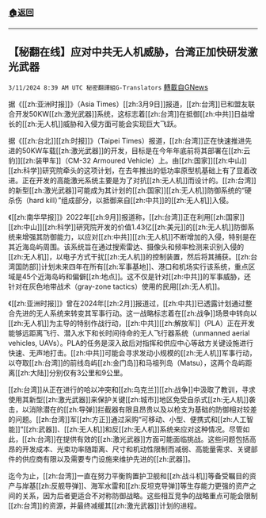 ###  [:house:返回](README.md)
---


## 【秘翻在线】应对中共无人机威胁，台湾正加快研发激光武器
`3/11/2024 8:39 AM UTC 秘密翻譯組G-Translators` [轉載自GNews](https://gnews.org/articles/2383699)

据《[[zh:亚洲时报]]》（Asia Times）[[zh:3月9日]]报道，[[zh:台湾]]已和盟友联合开发50KW[[zh:激光武器]]系统，这标志着[[zh:台湾]]在抵御[[zh:中共]]日益增长的[[zh:无人机]]威胁和入侵方面可能会实现巨大飞跃。

据《[[zh:台北]][[zh:时报]]》（Taipei Times）报道，[[zh:台湾]]正在快速推进先进的50KW车载[[zh:激光武器]]的开发，目标是在今年年底前将其部署在[[zh:云豹]][[zh:装甲车]]（CM-32 Armoured Vehicle）上。由[[zh:国家]][[zh:中山]][[zh:科学]]研究院牵头的这项计划，在去年推出的低功率原型机基础上有了显着改进。正在开发的高能激光系统主要是为了对抗[[zh:无人机]]而设计的。[[zh:台湾]]的新型[[zh:激光武器]]可能成为其计划的[[zh:国家]][[zh:无人机]]防御系统的“硬杀伤（hard kill）”组成部分，以抵御来自[[zh:中共]]的[[zh:无人机]]入侵。

《[[zh:南华早报]]》2022年[[zh:9月]]报道称，[[zh:台湾]]正在利用[[zh:国家]][[zh:中山]][[zh:科学]]研究院开发的价值1.43亿[[zh:美元]]的[[zh:无人机]]防御系统来增强其防御能力，以应对[[zh:中共]][[zh:无人机]]不断增加的入侵，特别是在其近海岛屿周围。该系统旨在通过搜索雷达、摄像头和频率检测来识别入侵的[[zh:无人机]]，以电子方式干扰[[zh:无人机]]的控制装置，然后将其捕获。[[zh:台湾国防部]]计划未来四年在所有[[zh:军事基地]]、港口和机场实行该系统，重点区域是45个近海岛屿和偏僻[[zh:地点]]。这不仅是针对[[zh:中共]]的军事威胁，还针对在灰色地带战术（gray-zone tactics）使用的民用[[zh:无人机]]。

《[[zh:亚洲时报]]》曾在2024年[[zh:2月]]报道过，[[zh:中共]]已透露计划通过整合先进的无人系统来转变其军事行动。这一战略标志着在[[zh:战争]]场景中转向以[[zh:无人机]]为主导的特别作战行动，[[zh:中共]][[zh:解放军]]（PLA）正在开发能够远距离飞行、潜入水下和长时间待命的无人飞行器系统（unmanned aerial vehicles, UAVs）。PLA的任务是深入敌后对指挥和供应中心等敌方关键设施进行快速、无声地打击。[[zh:中共]]可能会寻求发动小规模的[[zh:无人机]]军事行动，以夺取[[zh:台湾]]的前线岛屿[[zh:金门岛]]和马祖列岛（Matsu），这两个岛屿距离[[zh:大陆]]分别仅有3公里和9公里。

[[zh:台湾]]从正在进行的哈以冲突和[[zh:乌克兰]][[zh:战争]]中汲取了教训，寻求使用其新型[[zh:激光武器]]来保护关键[[zh:城市]]地区免受自杀式[[zh:无人机]]袭击，以消除潜在的[[zh:导弹]]拦截器有限且昂贵以及以枪支为基础的防御相对较差的问题。[[zh:台湾]]军[[zh:方正]]通过采购“可移动、小型、便携式和[[zh:人工智能]]”[[zh:武器]]、[[zh:无人机]]和反[[zh:无人机]]系统来应对这种情况。尽管如此，[[zh:台湾]]在提供有效的[[zh:激光武器]]方面可能面临挑战。这些问题包括高昂的开发成本、光束功率随距离、尺寸和机动性限制而减弱、高能量需求、关键部件的供应商有限以及需要专门设施来维护先进的[[zh:武器]]。

迄今为止，[[zh:台湾]]一直在努力平衡购置护卫舰和[[zh:战斗机]]等备受瞩目的资产与岸基[[zh:反舰导弹]]、海军水雷和[[zh:反坦克导弹]]等生存能力更强的资产之间的关系，因为后者更适合不对称防御战略。这些相互竞争的战略重点可能会限制[[zh:台湾]]的资源，并最终减缓其[[zh:激光武器]]计划的进程。
